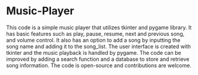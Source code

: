 # Music-Player
This code is a simple music player that utilizes tkinter and pygame library. It has basic features such as play, pause, resume, next and previous song, and volume control. It also has an option to add a song by inputting the song name and adding it to the song_list. The user interface is created with tkinter and the music playback is handled by pygame. The code can be improved by adding a search function and a database to store and retrieve song information. The code is open-source and contributions are welcome.
